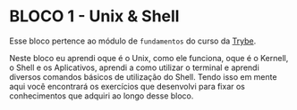 # BLOCO 1 - Unix & Shell

Esse bloco pertence ao módulo de `fundamentos` do curso da [Trybe](https://www.betrybe.com/).

Neste bloco eu aprendi oque é o Unix, como ele funciona, oque é o Kernell, o Shell e os Aplicativos, aprendi a como utilizar o terminal e aprendi diversos comandos básicos de utilização do Shell.
Tendo isso em mente aqui você encontrará os exercícios que desenvolvi para fixar os conhecimentos que adquiri ao longo desse bloco.
